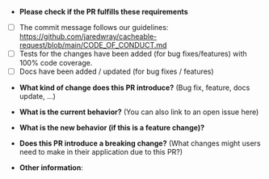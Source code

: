 * **Please check if the PR fulfills these requirements**
- [ ] The commit message follows our guidelines: https://github.com/jaredwray/cacheable-request/blob/main/CODE_OF_CONDUCT.md
- [ ] Tests for the changes have been added (for bug fixes/features) with 100% code coverage.
- [ ] Docs have been added / updated (for bug fixes / features)

* **What kind of change does this PR introduce?** (Bug fix, feature, docs update, ...)


* **What is the current behavior?** (You can also link to an open issue here)


* **What is the new behavior (if this is a feature change)?**


* **Does this PR introduce a breaking change?** (What changes might users need to make in their application due to this PR?)


* **Other information**:

